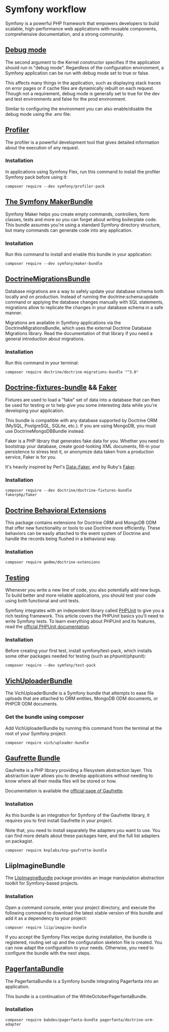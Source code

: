 # Symfony workflow
Symfony is a powerful PHP framework that empowers developers to build scalable, high-performance web applications with
reusable components, comprehensive documentation, and a strong community.

## [Debug mode](https://symfony.com/doc/current/configuration/front_controllers_and_kernel.html#debug-mode)
The second argument to the Kernel constructor specifies if the application should run in "debug mode". Regardless of the
configuration environment, a Symfony application can be run with debug mode set to true or false.

This affects many things in the application, such as displaying stack traces on error pages or if cache files are
dynamically rebuilt on each request. Though not a requirement, debug mode is generally set to true for the dev and test
environments and false for the prod environment.

Similar to configuring the environment you can also enable/disable the debug mode using the .env file:

## [Profiler](https://symfony.com/doc/current/profiler.html)
The profiler is a powerful development tool that gives detailed information about the execution of any request.

### Installation
In applications using Symfony Flex, run this command to install the profiler Symfony pack before using it:

```shell
composer require --dev symfony/profiler-pack
```

## [The Symfony MakerBundle](https://symfony.com/bundles/SymfonyMakerBundle/current/index.html)
Symfony Maker helps you create empty commands, controllers, form classes, tests and more so you can forget about writing
boilerplate code. This bundle assumes you're using a standard Symfony directory structure, but many commands can
generate code into any application.

### Installation
Run this command to install and enable this bundle in your application:

```shell
composer require --dev symfony/maker-bundle 
```

## [DoctrineMigrationsBundle](https://symfony.com/bundles/DoctrineMigrationsBundle/current/index.html)
Database migrations are a way to safely update your database schema both locally and on production. Instead of running the doctrine:schema:update command or applying the database changes manually with SQL statements, migrations allow to replicate the changes in your database schema in a safe manner.

Migrations are available in Symfony applications via the DoctrineMigrationsBundle, which uses the external Doctrine Database Migrations library. Read the documentation of that library if you need a general introduction about migrations.

### Installation
Run this command in your terminal:

```shell
composer require doctrine/doctrine-migrations-bundle "^3.0"
```

## [Doctrine-fixtures-bundle](https://symfony.com/bundles/DoctrineFixturesBundle/current/index.html) && [Faker](https://fakerphp.org/)
Fixtures are used to load a "fake" set of data into a database that can then be used for testing or to help give you
some interesting data while you're developing your application.

This bundle is compatible with any database supported by Doctrine ORM (MySQL, PostgreSQL, SQLite, etc.). If you are
using MongoDB, you must use DoctrineMongoDBBundle instead.

Faker is a PHP library that generates fake data for you. Whether you need to bootstrap your database, create
good-looking XML documents, fill-in your persistence to stress test it, or anonymize data taken from a production
service, Faker is for you.

It's heavily inspired by Perl's [Data::Faker](https://metacpan.org/pod/Data::Faker), and by
Ruby's [Faker](https://rubygems.org/gems/faker).

### Installation
```shell
composer require --dev doctrine/doctrine-fixtures-bundle fakerphp/faker
```

## [Doctrine Behavioral Extensions](https://github.com/doctrine-extensions/DoctrineExtensions)
This package contains extensions for Doctrine ORM and MongoDB ODM that offer new functionality or tools to use Doctrine
more efficiently. These behaviors can be easily attached to the event system of Doctrine and handle the records being
flushed in a behavioral way.

### Installation
```shell
composer require gedmo/doctrine-extensions
```

## [Testing](https://symfony.com/doc/current/testing.html)
Whenever you write a new line of code, you also potentially add new bugs. To build better and more reliable
applications, you should test your code using both functional and unit tests.

Symfony integrates with an independent library called [PHPUnit](https://phpunit.de/) to give you a rich testing
framework. This article covers the PHPUnit basics you'll need to write Symfony tests. To learn everything about PHPUnit
and its features, read the [official PHPUnit documentation](https://docs.phpunit.de/en/12.3/).

### Installation
Before creating your first test, install symfony/test-pack, which installs some other packages needed for testing (such
as phpunit/phpunit):

```shell
composer require --dev symfony/test-pack
```

## [VichUploaderBundle](https://github.com/dustin10/VichUploaderBundle)
The VichUploaderBundle is a Symfony bundle that attempts to ease file uploads that are attached to ORM entities, MongoDB
ODM documents, or PHPCR ODM documents.

### Get the bundle using composer
Add VichUploaderBundle by running this command from the terminal at the root of your Symfony project:

```shell
composer require vich/uploader-bundle
```

## [Gaufrette Bundle](https://github.com/KnpLabs/KnpGaufretteBundle)
Gaufrette is a PHP library providing a filesystem abstraction layer. This abstraction layer allows you to develop
applications without needing to know where all their media files will be stored or how.

Documentation is available the [official page of Gaufrette](https://github.com/KnpLabs/Gaufrette).

### Installation
As this bundle is an integration for Symfony of the Gaufrette library, it requires you to first install Gaufrette in
your project.

Note that, you need to install separately the adapters you want to use. You can find more details about these packages
here, and the full list adapters on packagist.

```shell
composer require knplabs/knp-gaufrette-bundle
```

## LiipImagineBundle
The [LiipImagineBundle](https://github.com/liip/LiipImagineBundle) package provides an image manipulation abstraction
toolkit for Symfony-based projects.

### Installation
Open a command console, enter your project directory, and execute the following command to download the latest stable
version of this bundle and add it as a dependency to your project:

```shell
composer require liip/imagine-bundle
```

If you accept the Symfony Flex recipe during installation, the bundle is registered, routing set up and the
configuration skeleton file is created. You can now adapt the configuration to your needs. Otherwise, you need to
configure the bundle with the next steps.

## [PagerfantaBundle](https://www.babdev.com/open-source/packages/pagerfantabundle/docs)
The PagerfantaBundle is a Symfony bundle integrating Pagerfanta into an application.

This bundle is a continuation of the WhiteOctoberPagerfantaBundle.

### Installation
```shell
composer require babdev/pagerfanta-bundle pagerfanta/doctrine-orm-adapter
```
